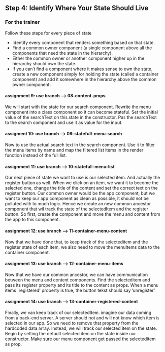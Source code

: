 ## Step 4: Identify Where Your State Should Live

### For the trainer
Follow these steps for every piece of state
- Identify every component that renders something based on that state.
- Find a common owner component (a single component above all the components that need the state in the hierarchy).
- Either the common owner or another component higher up in the hierarchy should own the state.
- If you can’t find a component where it makes sense to own the state, create a new component simply for holding the state (called a container component) and add it somewhere in the hierarchy above the common owner component.

#### assignment 9: use branch --> 08-content-props
We will start with the state for our search component. Rewrite the menu component into a class component so it can become stateful. Set the initial value of the searchText on this.state in the constructor. Pas the searchText to the search component and use it as value for the input.

#### assigment 10: use branch --> 09-statefull-menu-search
Now to use the actual search text in the search component. Use it to filter the menu items by name and map the filtered list items in the render function instead of the full list.

#### assignment 11: use branch --> 10-statefull-menu-list
Our next piece of state we want to use is our selected item. And actually the register button as well. When we click on an item, we want it to become the selected one, change the title of the content and set the correct text on the register button. Our common owner would be the app component, but we want to keep our app component as clean as possible, it should not be polluted with to much logic. Hence we create an new common ancestor component that wil track the state of the selectedItem and the register button. So first, create the component and move the menu and content from the app to this component.

#### assignment 12: use branch --> 11-container-menu-content
Now that we have done that, to keep track of the selecteditem and the register state of each item, we also need to move the menuItems data to the container component.

#### assignment 13: use branch --> 12-container-menu-items
Now that we have our common ancestor, we can have communication between the menu and content components. Find the selecteditem and pass its register property and its title to the content as props. When a menu items 'registered' property is true, the button tekst should say ‘unregister’.

#### assignment 14: use branch --> 13-container-registered-content
Finally, we van keep track of our selectedItem. imagine our data coming from a back-end server. A server should not and will not know which item is selected in our app. So we need to remove that property from the hardcoded data array. Instead, we will track our selected item on the state. Begin by setting the default selected item on the state inside our constructor. Make sure our menu component get passed the selecteditem as prop.